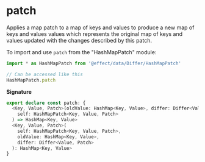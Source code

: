# patch

Applies a map patch to a map of keys and values to produce a new map of
keys and values values which represents the original map of keys and
values updated with the changes described by this patch.

To import and use `patch` from the "HashMapPatch" module:

```ts
import * as HashMapPatch from '@effect/data/Differ/HashMapPatch'

// Can be accessed like this
HashMapPatch.patch
```

**Signature**

```ts
export declare const patch: {
  <Key, Value, Patch>(oldValue: HashMap<Key, Value>, differ: Differ<Value, Patch>): (
    self: HashMapPatch<Key, Value, Patch>
  ) => HashMap<Key, Value>
  <Key, Value, Patch>(
    self: HashMapPatch<Key, Value, Patch>,
    oldValue: HashMap<Key, Value>,
    differ: Differ<Value, Patch>
  ): HashMap<Key, Value>
}
```
